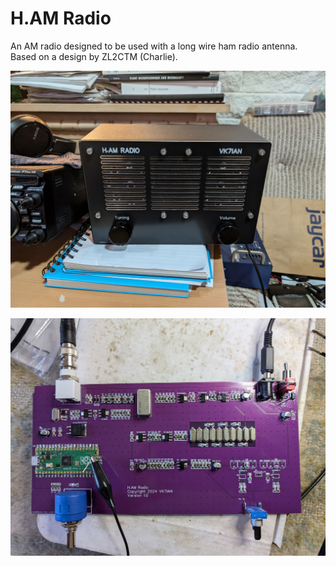# H.AM Radio
An AM radio designed to be used with a long wire ham radio antenna. Based on a design by ZL2CTM (Charlie).

![alt text](https://github.com/ianm8/H.AM-Radio/blob/main/docs/H.AM-Radio.jpg?raw=true)

![alt text](https://github.com/ianm8/H.AM-Radio/blob/main/docs/H.AM-Radio-13.jpg?raw=true)
